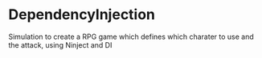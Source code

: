 DependencyInjection
===================

Simulation to create a RPG game which defines which charater to use and the attack, using Ninject and DI
